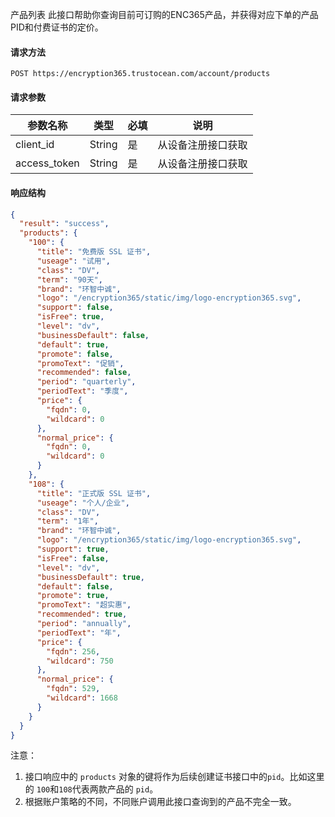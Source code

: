 产品列表
此接口帮助你查询目前可订购的ENC365产品，并获得对应下单的产品PID和付费证书的定价。
#### 请求方法
```
POST https://encryption365.trustocean.com/account/products
```
#### 请求参数
|  参数名称   | 类型  | 必填 | 说明 |
|  ----  | ----  | ----  | ----  |
| client_id  | String | 是 | 从设备注册接口获取 |
| access_token  | String | 是 | 从设备注册接口获取 |

#### 响应结构
```json
{
  "result": "success",
  "products": {
    "100": {
      "title": "免费版 SSL 证书",
      "useage": "试用",
      "class": "DV",
      "term": "90天",
      "brand": "环智中诚",
      "logo": "/encryption365/static/img/logo-encryption365.svg",
      "support": false,
      "isFree": true,
      "level": "dv",
      "businessDefault": false,
      "default": true,
      "promote": false,
      "promoText": "促销",
      "recommended": false,
      "period": "quarterly",
      "periodText": "季度",
      "price": {
        "fqdn": 0,
        "wildcard": 0
      },
      "normal_price": {
        "fqdn": 0,
        "wildcard": 0
      }
    },
    "108": {
      "title": "正式版 SSL 证书",
      "useage": "个人/企业",
      "class": "DV",
      "term": "1年",
      "brand": "环智中诚",
      "logo": "/encryption365/static/img/logo-encryption365.svg",
      "support": true,
      "isFree": false,
      "level": "dv",
      "businessDefault": true,
      "default": false,
      "promote": true,
      "promoText": "超实惠",
      "recommended": true,
      "period": "annually",
      "periodText": "年",
      "price": {
        "fqdn": 256,
        "wildcard": 750
      },
      "normal_price": {
        "fqdn": 529,
        "wildcard": 1668
      }
    }
  }
}
```
注意：

1. 接口响应中的 `products` 对象的键将作为后续创建证书接口中的`pid`。比如这里的 `100`和`108`代表两款产品的
   `pid`。
2. 根据账户策略的不同，不同账户调用此接口查询到的产品不完全一致。
